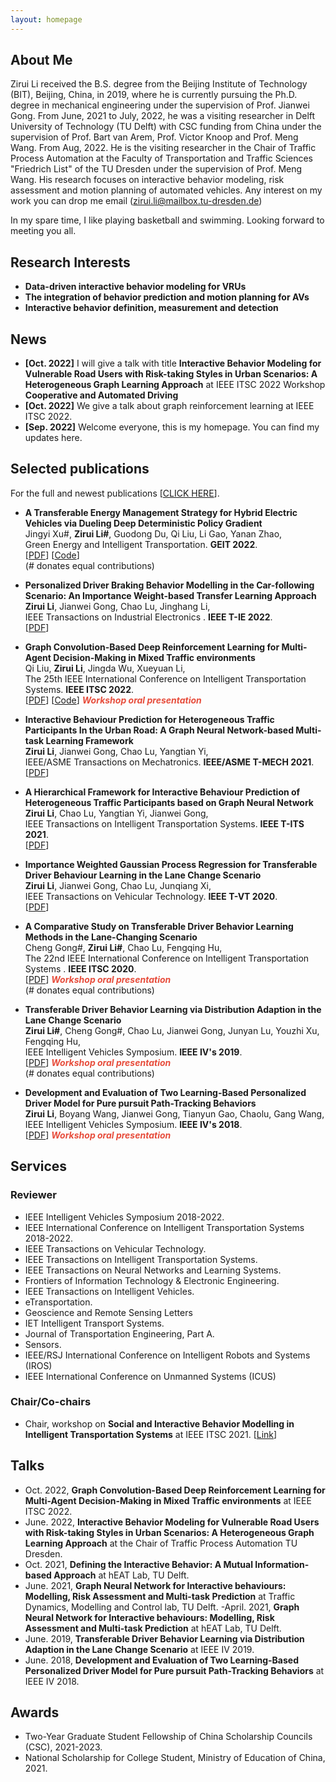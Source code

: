 ```yaml
---
layout: homepage
---
```


## About Me

Zirui Li received the 
B.S. degree from the Beijing Institute of Technology (BIT), Beijing, China, in 2019, 
where he is currently pursuing the Ph.D. degree in mechanical engineering under the supervision of Prof. Jianwei Gong. 
From June, 2021 to July, 2022, 
he was a visiting researcher in Delft University of Technology (TU Delft) with CSC funding from China 
under the supervision of Prof. Bart van Arem, Prof. Victor Knoop and Prof. Meng Wang. 
From Aug, 2022. He is the visiting researcher 
in the Chair of Traffic Process Automation at the Faculty of Transportation and Traffic Sciences "Friedrich List" of the TU Dresden under the supervision of Prof. Meng Wang. His research focuses on interactive behavior modeling, risk assessment and motion planning of automated vehicles. Any interest on my work you can drop me email (zirui.li@mailbox.tu-dresden.de)


In my spare time, I like playing basketball and swimming. Looking forward to meeting you all. 




## Research Interests

- **Data-driven interactive behavior modeling for VRUs** 
- **The integration of behavior prediction and motion planning for AVs**
- **Interactive behavior definition, measurement and  detection**

## News
- **[Oct. 2022]** I will give a talk with title **Interactive Behavior Modeling for Vulnerable Road Users with Risk-taking Styles in Urban Scenarios: A Heterogeneous Graph Learning Approach** at IEEE ITSC 2022 Workshop **Cooperative  and Automated Driving**
- **[Oct. 2022]** We give a talk about graph reinforcement learning at IEEE ITSC 2022. 
- **[Sep. 2022]** Welcome everyone, this is my homepage. You can find my updates here.

## Selected publications

For the full and newest publications [[CLICK HERE](https://scholar.google.com/citations?user=nCHChhsAAAAJ&hl=zh-CN)]. 

- **A Transferable Energy Management Strategy for Hybrid Electric Vehicles via Dueling Deep Deterministic Policy Gradient**
  <br>
  Jingyi Xu#, **Zirui Li#**, Guodong Du, Qi Liu, Li Gao, Yanan Zhao,
  <br>
  Green Energy and Intelligent Transportation. **GEIT 2022**.
  <br>
  [[PDF](https://www.sciencedirect.com/science/article/pii/S2773153722000184)] [[Code](https://github.com/BIT-XJY/RL-based-Transferable-EMS)]
  <br>(# donates equal contributions)

- **Personalized Driver Braking Behavior Modelling in the Car-following Scenario: An Importance Weight-based Transfer Learning Approach**
  <br>
  **Zirui Li**, Jianwei Gong, Chao Lu, Jinghang Li,
  <br>
  IEEE Transactions on Industrial Electronics	. **IEEE T-IE 2022**.
  <br>
  [[PDF](https://ieeexplore.ieee.org/stamp/stamp.jsp?arnumber=9700778)] 

- **Graph Convolution-Based Deep Reinforcement Learning for Multi-Agent Decision-Making in Mixed Traffic environments**
  <br>
  Qi Liu, **Zirui Li**,  Jingda Wu, Xueyuan Li,
  <br>
  The 25th IEEE International Conference on Intelligent Transportation Systems. **IEEE ITSC 2022**.
  <br>
  [[PDF](https://arxiv.org/pdf/2201.12776.pdf)] [[Code](https://github.com/Jacklinkk/TorchGRL)] <strong><i style="color:#e74d3c">Workshop oral presentation</i></strong>
  



- **Interactive Behaviour Prediction for Heterogeneous Traffic Participants In the Urban Road: A Graph Neural Network-based Multi-task Learning Framework**
  <br>
  **Zirui Li**, Jianwei Gong, Chao Lu, Yangtian Yi,
  <br>
  IEEE/ASME Transactions on Mechatronics. **IEEE/ASME T-MECH 2021**.
  <br>
  [[PDF](https://ieeexplore.ieee.org/stamp/stamp.jsp?arnumber=9406384)]
  


- **A Hierarchical Framework for Interactive Behaviour Prediction of Heterogeneous Traffic Participants based on Graph Neural Network**
  <br>
  **Zirui Li**, Chao Lu, Yangtian Yi, Jianwei Gong, 
  <br>
  IEEE Transactions on Intelligent Transportation Systems. **IEEE T-ITS 2021**.
  <br>
  [[PDF](https://ieeexplore.ieee.org/stamp/stamp.jsp?arnumber=9468360)]
  


- **Importance Weighted Gaussian Process Regression for Transferable Driver Behaviour Learning in the Lane Change Scenario**
  <br>
  **Zirui Li**, Jianwei Gong,  Chao Lu, Junqiang Xi,
  <br>
  IEEE Transactions on Vehicular Technology. **IEEE T-VT 2020**.
  <br>
  [[PDF](https://ieeexplore.ieee.org/stamp/stamp.jsp?arnumber=9186674)]
  
  

- **A Comparative Study on Transferable Driver Behavior Learning Methods in the Lane-Changing Scenario**
  <br>
  Cheng Gong#, **Zirui Li#**,  Chao Lu, Fengqing  Hu,
  <br>
  The 22nd IEEE International Conference on Intelligent Transportation Systems	. **IEEE ITSC 2020**.
  <br>
  [[PDF](https://ieeexplore.ieee.org/stamp/stamp.jsp?tp=&arnumber=8916986)] <strong><i style="color:#e74d3c">Workshop oral presentation</i></strong>
 <br>(# donates equal contributions)
  
  
- **Transferable Driver Behavior Learning via Distribution Adaption in the Lane Change Scenario**
  <br>
  **Zirui Li#**, Cheng Gong#,  Chao Lu, Jianwei Gong, Junyan Lu, Youzhi Xu, Fengqing  Hu,
  <br>
  IEEE Intelligent Vehicles Symposium. **IEEE IV's 2019**.
  <br>
  [[PDF](https://ieeexplore.ieee.org/stamp/stamp.jsp?arnumber=8813781)] <strong><i style="color:#e74d3c">Workshop oral presentation</i></strong>
   <br>(# donates equal contributions)


- **Development and Evaluation of Two Learning-Based Personalized Driver Model for Pure pursuit Path-Tracking Behaviors**
  <br>
  **Zirui Li**, Boyang Wang,  Jianwei Gong, Tianyun Gao,  Chaolu, Gang Wang,
  <br>
  IEEE Intelligent Vehicles Symposium. **IEEE IV's 2018**.
  <br>
  [[PDF](https://ieeexplore.ieee.org/stamp/stamp.jsp?arnumber=8500618)]  <strong><i style="color:#e74d3c">Workshop oral presentation</i></strong>
  

## Services
### Reviewer
- IEEE Intelligent Vehicles Symposium 2018-2022.
- IEEE International Conference on Intelligent Transportation Systems 2018-2022.
- IEEE Transactions on Vehicular Technology.
- IEEE Transactions on Intelligent Transportation Systems.
- IEEE Transactions on Neural Networks and Learning Systems.
- Frontiers of Information Technology & Electronic Engineering.
- IEEE Transactions on Intelligent Vehicles.
- eTransportation.
- Geoscience and Remote Sensing Letters
- IET Intelligent Transport Systems.
- Journal of Transportation Engineering, Part A.
- Sensors.
- IEEE/RSJ International Conference on Intelligent Robots and Systems (IROS)
- IEEE International Conference on Unmanned Systems (ICUS)


### Chair/Co-chairs
- Chair, workshop on **Social and Interactive Behavior Modelling in Intelligent Transportation Systems** at IEEE ITSC 2021. [[Link](https://sites.google.com/view/itsc2021-social/)]


## Talks
- Oct. 2022, **Graph Convolution-Based Deep Reinforcement Learning for Multi-Agent Decision-Making in Mixed Traffic environments** at IEEE ITSC 2022.
- June. 2022, **Interactive Behavior Modeling for Vulnerable Road Users with Risk-taking Styles in Urban Scenarios: A Heterogeneous Graph Learning Approach** at the Chair of Traffic Process Automation
 TU Dresden. 
- Oct. 2021, **Defining the Interactive Behavior: A Mutual Information-based Approach** at hEAT Lab, TU Delft.
- June. 2021, **Graph Neural Network for Interactive behaviours: Modelling, Risk Assessment and Multi-task Prediction** at Traffic Dynamics, Modelling and Control lab, TU Delft. -April. 2021, **Graph Neural Network for Interactive behaviours: Modelling, Risk Assessment and Multi-task Prediction** at hEAT Lab, TU Delft.
- June. 2019, **Transferable Driver Behavior Learning via Distribution Adaption in the Lane Change Scenario** at IEEE IV 2019.
- June. 2018, **Development and Evaluation of Two Learning-Based Personalized Driver Model for Pure pursuit Path-Tracking Behaviors** at IEEE IV 2018.

## Awards
- Two-Year Graduate Student Fellowship of China Scholarship Councils (CSC), 2021-2023.
- National Scholarship for College Student, Ministry of Education of China, 2021.